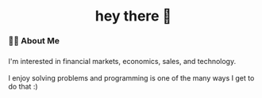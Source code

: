 <h1 align="center">hey there 👋</h1>

###

<h3 align="left">👩‍💻  About Me</h3>

###

<p align="left">I'm interested in financial markets, economics, sales, and technology.<br><br>I enjoy solving problems and programming is one of the many ways I get to do that :)</p>
